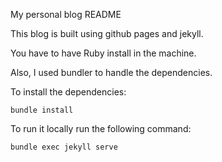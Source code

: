 My personal blog README


This blog is built using github pages and jekyll. 

You have to have Ruby install in the machine. 

Also, I used bundler to handle the dependencies. 

To install the dependencies:
```
bundle install
```

To run it locally run the following command:
```
bundle exec jekyll serve
```




